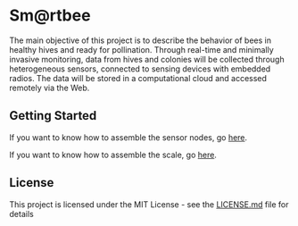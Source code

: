 # Sm@rtbee
The main objective of this project is to describe the behavior of bees in healthy hives and ready for pollination. Through real-time and minimally invasive monitoring, data from hives and colonies will be collected through heterogeneous sensors, connected to sensing devices with embedded radios. The data will be stored in a computational cloud and accessed remotely via the Web.

## Getting Started

If you want to know how to assemble the sensor nodes, go [here](Sensor_Nodes).


If you want to know how to assemble the scale, go [here](Scale).


## License

This project is licensed under the MIT License - see the [LICENSE.md](LICENSE) file for details
